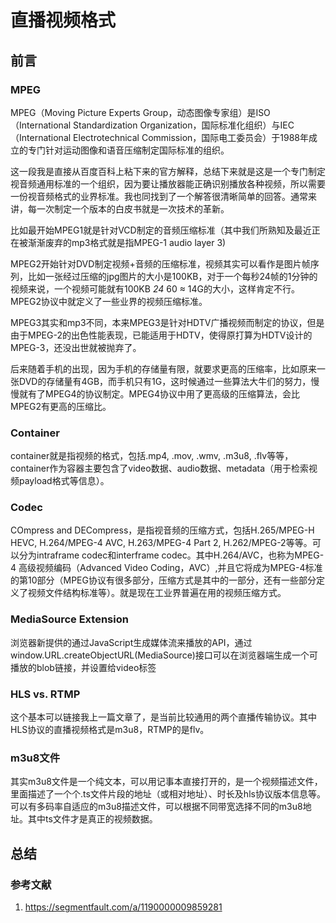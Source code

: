 # 直播视频格式

## 前言

### MPEG

MPEG（Moving Picture Experts Group，动态图像专家组）是ISO（International Standardization Organization，国际标准化组织）与IEC（International Electrotechnical Commission，国际电工委员会）于1988年成立的专门针对运动图像和语音压缩制定国际标准的组织。

这一段我是直接从百度百科上粘下来的官方解释，总结下来就是这是一个专门制定视音频通用标准的一个组织，因为要让播放器能正确识别播放各种视频，所以需要一份视音频格式的业界标准。我也同找到了一个解答很清晰简单的回答。通常来讲，每一次制定一个版本的白皮书就是一次技术的革新。

比如最开始MPEG1就是针对VCD制定的音频压缩标准（其中我们所熟知及最近正在被渐渐废弃的mp3格式就是指MPEG-1 audio layer 3)

MPEG2开始针对DVD制定视频+音频的压缩标准，视频其实可以看作是图片帧序列，比如一张经过压缩的jpg图片的大小是100KB，对于一个每秒24帧的1分钟的视频来说，一个视频可能就有100KB *24* 60 ≈ 14G的大小，这样肯定不行。MPEG2协议中就定义了一些业界的视频压缩标准。

MPEG3其实和mp3不同，本来MPEG3是针对HDTV广播视频而制定的协议，但是由于MPEG-2的出色性能表现，已能适用于HDTV，使得原打算为HDTV设计的MPEG-3，还没出世就被抛弃了。

后来随着手机的出现，因为手机的存储量有限，就要求更高的压缩率，比如原来一张DVD的存储量有4GB，而手机只有1G，这时候通过一些算法大牛们的努力，慢慢就有了MPEG4的协议制定。MPEG4协议中用了更高级的压缩算法，会比MPEG2有更高的压缩比。

### Container

container就是指视频的格式，包括.mp4, .mov, .wmv, .m3u8, .flv等等，container作为容器主要包含了video数据、audio数据、metadata（用于检索视频payload格式等信息）。

### Codec

COmpress and DECompress，是指视音频的压缩方式，包括H.265/MPEG-H HEVC, H.264/MPEG-4 AVC, H.263/MPEG-4 Part 2, H.262/MPEG-2等等。可以分为intraframe codec和interframe codec。其中H.264/AVC，也称为MPEG-4 高级视频编码（Advanced Video Coding，AVC）,并且它将成为MPEG-4标准的第10部分（MPEG协议有很多部分，压缩方式是其中的一部分，还有一些部分定义了视频文件结构标准等）。就是现在工业界普遍在用的视频压缩方式。

### MediaSource Extension

浏览器新提供的通过JavaScript生成媒体流来播放的API，通过window.URL.createObjectURL(MediaSource)接口可以在浏览器端生成一个可播放的blob链接，并设置给video标签

### HLS vs. RTMP

这个基本可以链接我上一篇文章了，是当前比较通用的两个直播传输协议。其中HLS协议的直播视频格式是m3u8，RTMP的是flv。

### m3u8文件

其实m3u8文件是一个纯文本，可以用记事本直接打开的，是一个视频描述文件，里面描述了一个个.ts文件片段的地址（或相对地址）、时长及hls协议版本信息等。可以有多码率自适应的m3u8描述文件，可以根据不同带宽选择不同的m3u8地址。其中ts文件才是真正的视频数据。

## 总结

### 参考文献

1. <https://segmentfault.com/a/1190000009859281>
